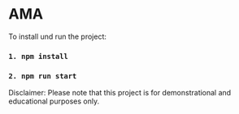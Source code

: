 # AMA

To install und run the project:

### `1. npm install`

### `2. npm run start`

Disclaimer: Please note that this project is for demonstrational and educational purposes only.

